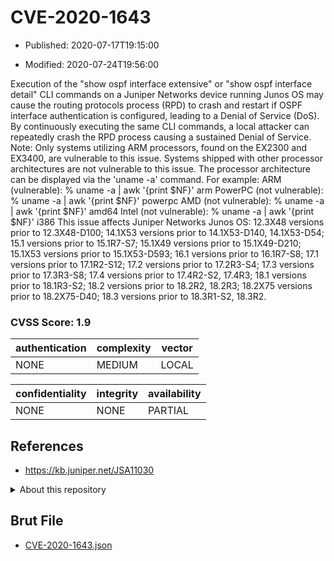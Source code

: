 # CVE-2020-1643

- Published: 2020-07-17T19:15:00

- Modified: 2020-07-24T19:56:00

Execution of the "show ospf interface extensive" or "show ospf interface detail" CLI commands on a Juniper Networks device running Junos OS may cause the routing protocols process (RPD) to crash and restart if OSPF interface authentication is configured, leading to a Denial of Service (DoS). By continuously executing the same CLI commands, a local attacker can repeatedly crash the RPD process causing a sustained Denial of Service. Note: Only systems utilizing ARM processors, found on the EX2300 and EX3400, are vulnerable to this issue. Systems shipped with other processor architectures are not vulnerable to this issue. The processor architecture can be displayed via the 'uname -a' command. For example: ARM (vulnerable): % uname -a | awk '{print $NF}' arm PowerPC (not vulnerable): % uname -a | awk '{print $NF}' powerpc AMD (not vulnerable): % uname -a | awk '{print $NF}' amd64 Intel (not vulnerable): % uname -a | awk '{print $NF}' i386 This issue affects Juniper Networks Junos OS: 12.3X48 versions prior to 12.3X48-D100; 14.1X53 versions prior to 14.1X53-D140, 14.1X53-D54; 15.1 versions prior to 15.1R7-S7; 15.1X49 versions prior to 15.1X49-D210; 15.1X53 versions prior to 15.1X53-D593; 16.1 versions prior to 16.1R7-S8; 17.1 versions prior to 17.1R2-S12; 17.2 versions prior to 17.2R3-S4; 17.3 versions prior to 17.3R3-S8; 17.4 versions prior to 17.4R2-S2, 17.4R3; 18.1 versions prior to 18.1R3-S2; 18.2 versions prior to 18.2R2, 18.2R3; 18.2X75 versions prior to 18.2X75-D40; 18.3 versions prior to 18.3R1-S2, 18.3R2.

### CVSS Score: **1.9**

| authentication | complexity | vector |
| --- | --- | --- |
| NONE | MEDIUM | LOCAL |

| confidentiality | integrity | availability |
| --- | --- | --- |
| NONE | NONE | PARTIAL |

## References

* https://kb.juniper.net/JSA11030

<details>
<summary>About this repository</summary> 

  This repository is part of the project [Live Hack CVE](https://github.com/Live-Hack-CVE). Main website can be found [www.live-hack.org](https://www.live-hack.org) 
  
  Made by [Sn0wAlice](https://github.com/Sn0wAlice) for the people that care about security and need to have a feed of the latest CVEs. Hope you enjoy it, don't forget to star the repo and follow me on [Twitter](https://twitter.com/Sn0wAlice) and [Github](https://github.com/Sn0wAlice). And that is my [personnal website](https://www.alice-snow.me/)

  - [Home Page](https://github.com/Live-Hack-CVE)
  - [Framework](https://github.com/Live-Hack-CVE/cve-framework)
  - [CVE database](https://github.com/Live-Hack-CVE/full_database)
  - [Changelog](https://github.com/Live-Hack-CVE/Changelog)
</details>

## Brut File

* [CVE-2020-1643.json](https://raw.githubusercontent.com/Live-Hack-CVE/full_database/main/cves/2020/CVE-2020-1643.json)

